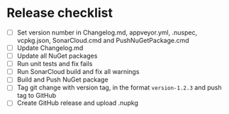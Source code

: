 # Release checklist

- [ ] Set version number in Changelog.md, appveyor.yml, .nuspec,
      vcpkg.json, SonarCloud.cmd and PushNuGetPackage.cmd
- [ ] Update Changelog.md
- [ ] Update all NuGet packages
- [ ] Run unit tests and fix fails
- [ ] Run SonarCloud build and fix all warnings
- [ ] Build and Push NuGet package
- [ ] Tag git change with version tag, in the format `version-1.2.3` and push tag to GitHub
- [ ] Create GitHub release and upload .nupkg
